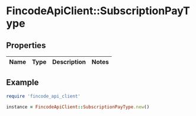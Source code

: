# FincodeApiClient::SubscriptionPayType

## Properties

| Name | Type | Description | Notes |
| ---- | ---- | ----------- | ----- |

## Example

```ruby
require 'fincode_api_client'

instance = FincodeApiClient::SubscriptionPayType.new()
```

